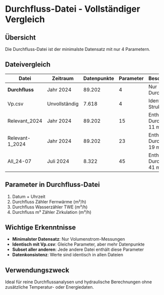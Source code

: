 # Durchfluss-Datei - Vollständiger Vergleich

## Übersicht
Die Durchfluss-Datei ist der minimalste Datensatz mit nur 4 Parametern.

## Dateivergleich

| Datei | Zeitraum | Datenpunkte | Parameter | Besonderheit |
|-------|----------|-------------|-----------|--------------|
| **Durchfluss** | Jahr 2024 | 89.202 | 4 | Nur Durchflüsse |
| Vp.csv | Unvollständig | 7.618 | 4 | Identische Struktur |
| Relevant_2024 | Jahr 2024 | 89.202 | 15 | Enthält Durchfluss + 11 mehr |
| Relevant-1_2024 | Jahr 2024 | 89.202 | 23 | Enthält Durchfluss + 19 mehr |
| All_24-07 | Juli 2024 | 8.322 | 45 | Enthält Durchfluss + 41 mehr |

## Parameter in Durchfluss-Datei
1. Datum + Uhrzeit
2. Durchfluss Zähler Fernwärme (m³/h)
3. Durchfluss Wasserzähler TWE (m³/h)
4. Durchfluss m³ Zähler Zirkulation (m³/h)

## Wichtige Erkenntnisse
- **Minimalster Datensatz**: Nur Volumenstrom-Messungen
- **Identisch mit Vp.csv**: Gleiche Parameter, aber mehr Datenpunkte
- **Subset aller anderen**: Jede andere Datei enthält diese Parameter
- **Datenkonsistenz**: Werte sind identisch in allen Dateien

## Verwendungszweck
Ideal für reine Durchflussanalysen und hydraulische Berechnungen ohne zusätzliche Temperatur- oder Energiedaten.
